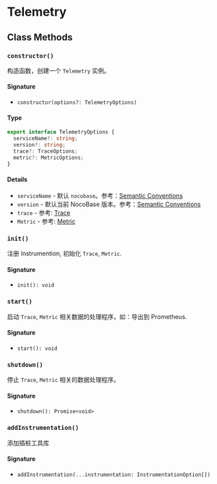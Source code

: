# Telemetry

## Class Methods

### `constructor()`

构造函数，创建一个 `Telemetry` 实例。

#### Signature

- `constructor(options?: TelemetryOptions)`

#### Type

```ts
export interface TelemetryOptions {
  serviceName?: string;
  version?: string;
  trace?: TraceOptions;
  metric?: MetricOptions;
}
```

#### Details

- `serviceName` - 默认 `nocobase`。参考：<a href="https://opentelemetry.io/docs/specs/semconv/resource/#service" target="_blank">Semantic Conventions</a>
- `version` - 默认当前 NocoBase 版本。参考：<a href="https://opentelemetry.io/docs/specs/semconv/resource/#service" target="_blank">Semantic Conventions</a>
- `trace` - 参考: [Trace](./trace.md)
- `Metric` - 参考: [Metric](./metric.md)

### `init()`

注册 Instrumention, 初始化 `Trace`, `Metric`.

#### Signature

- `init(): void`

### `start()`

启动 `Trace`, `Metric` 相关数据的处理程序，如：导出到 Prometheus.

#### Signature

- `start(): void`

### `shutdown()`

停止 `Trace`, `Metric` 相关的数据处理程序。

#### Signature

- `shutdown(): Promise<void>`

### `addInstrumentation()`

添加插桩工具库

#### Signature

- `addInstrumentation(...instrumentation: InstrumentationOption[])`

